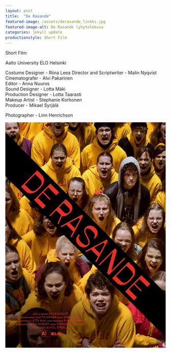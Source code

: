 ```yaml
---
layout: post
title:  "De Rasande"
featured-image: /assets/derasande_linkki.jpg
featured-image-alt: De Rasande lyhytelokuva
categories: jekyll update
productionstyle: Short Film
---
```

Short Film

Aalto University ELO Helsinki

  Costume Designer - Riina Leea
  Director and Scriptwriter - Malin Nyqvist  
  Cinematografer - Alvi Pakarinen  
  Editor - Anna Nuuros  
  Sound Designer - Lotta Mäki  
  Production Designer - Lotta Taarasti  
  Makeup Artist - Stephanie Korhonen  
  Producer - Mikael Syrjälä  

  Photographer - Linn Henrichson

![alt text](/assets/projects/derasande1.jpg)